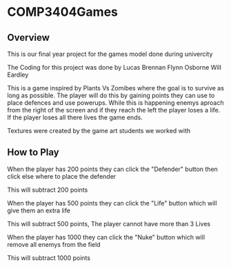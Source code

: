 # COMP3404Games
## Overview
This is our final year project for the games model done during univercity

The Coding for this project was done by
Lucas Brennan
Flynn Osborne
Will Eardley

This is a game inspired by Plants Vs Zomibes where the goal is to survive as long as possible.
The player will do this by gaining points they can use to place defences and use powerups.
While this is happening enemys aproach from the right of the screen and if they reach the left the player loses a life.
If the player loses all there lives the game ends.

Textures were created by the game art students we worked with

## How to Play

When the player has 200 points they can click the "Defender" button then click else where to place the defender

This will subtract 200 points

When the player has 500 points they can click the "Life" button which will give them an extra life

This will subtract 500 points, The player cannot have more than 3 Lives

When the player has 1000 they can click the "Nuke" button which will remove all enemys from the field

This will subtract 1000 points
